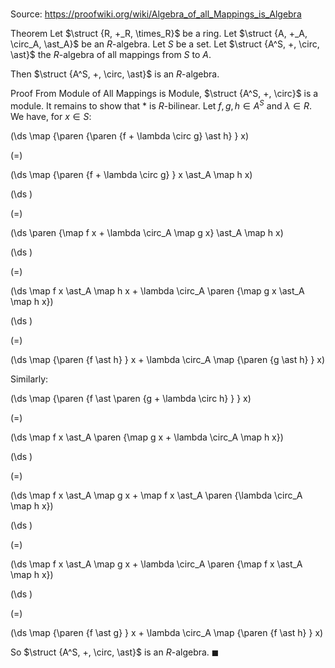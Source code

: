 # 

Source: https://proofwiki.org/wiki/Algebra_of_all_Mappings_is_Algebra

Theorem
Let $\struct {R, +_R, \times_R}$ be a ring.
Let $\struct {A, +_A, \circ_A, \ast_A}$ be an $R$-algebra. 
Let $S$ be a set.
Let $\struct {A^S, +, \circ, \ast}$ the $R$-algebra of all mappings from $S$ to $A$.

Then $\struct {A^S, +, \circ, \ast}$ is an $R$-algebra. 


Proof
From Module of All Mappings is Module, $\struct {A^S, +, \circ}$ is a module. 
It remains to show that $\ast$ is $R$-bilinear.
Let $f, g, h \in A^S$ and $\lambda \in R$. 
We have, for $x \in S$: 














\(\ds \map {\paren {\paren {f + \lambda \circ g} \ast h} } x\)

\(=\)







\(\ds \map {\paren {f + \lambda \circ g} } x \ast_A \map h x\)




















\(\ds \)

\(=\)







\(\ds \paren {\map f x + \lambda \circ_A \map g x} \ast_A \map h x\)




















\(\ds \)

\(=\)







\(\ds \map f x \ast_A \map h x + \lambda \circ_A \paren {\map g x \ast_A \map h x}\)




















\(\ds \)

\(=\)







\(\ds \map {\paren {f \ast h} } x + \lambda \circ_A \map {\paren {g \ast h} } x\)









Similarly:














\(\ds \map {\paren {f \ast \paren {g + \lambda \circ h} } } x\)

\(=\)







\(\ds \map f x \ast_A \paren {\map g x + \lambda \circ_A \map h x}\)




















\(\ds \)

\(=\)







\(\ds \map f x \ast_A \map g x + \map f x \ast_A \paren {\lambda \circ_A \map h x}\)




















\(\ds \)

\(=\)







\(\ds \map f x \ast_A \map g x + \lambda \circ_A \paren {\map f x \ast_A \map h x}\)




















\(\ds \)

\(=\)







\(\ds \map {\paren {f \ast g} } x + \lambda \circ_A \map {\paren {f \ast h} } x\)









So $\struct {A^S, +, \circ, \ast}$ is an $R$-algebra. 
$\blacksquare$





